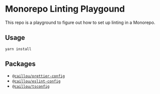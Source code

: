 # Monorepo Linting Playgound

This repo is a playground to figure out how to set up linting in a Monorepo.

## Usage

```
yarn install
```

## Packages

- [`@caillou/prettier-config`](packages/prettier-config/)
- [`@caillou/eslint-config`](packages/eslint-config/)
- [`@caillou/tsconfig`](packages/tsconfig/)

